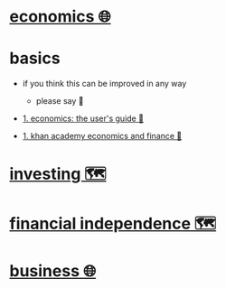 # [economics 🌐](http://www.wikiwand.com/en/Economics)


# basics

- if you think this can be improved in any way  
	- please say 💙


- [1. economics: the user's guide 📕](https://www.goodreads.com/book/show/20613671-economics)

- [1. khan academy economics and finance 👀](https://www.khanacademy.org/economics-finance-domain)


# [investing 🗺️](https://my.mindnode.com/GLyTce5yc3y6fxsHJqZSoP3UnR5pSx2My8cudp7o)


# [financial independence 🗺️](https://my.mindnode.com/bFq9JuRH7YWRZpAqwPiUocWsssov8PPqdUGXhVpt)


# [business 🌐](http://www.wikiwand.com/en/Business)

